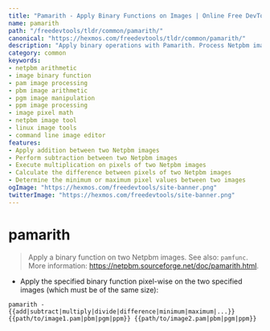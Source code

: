 ```yaml
---
title: "Pamarith - Apply Binary Functions on Images | Online Free DevTools by Hexmos"
name: pamarith
path: "/freedevtools/tldr/common/pamarith/"
canonical: "https://hexmos.com/freedevtools/tldr/common/pamarith/"
description: "Apply binary operations with Pamarith. Process Netpbm images by adding, subtracting, or multiplying pixels. Free online tool, no registration required."
category: common
keywords:
- netpbm arithmetic
- image binary function
- pam image processing
- pbm image arithmetic
- pgm image manipulation
- ppm image processing
- image pixel math
- netpbm image tool
- linux image tools
- command line image editor
features:
- Apply addition between two Netpbm images
- Perform subtraction between two Netpbm images
- Execute multiplication on pixels of two Netpbm images
- Calculate the difference between pixels of two Netpbm images
- Determine the minimum or maximum pixel values between two images
ogImage: "https://hexmos.com/freedevtools/site-banner.png"
twitterImage: "https://hexmos.com/freedevtools/site-banner.png"
---
```


# pamarith

> Apply a binary function on two Netpbm images.
> See also: `pamfunc`.
> More information: <https://netpbm.sourceforge.net/doc/pamarith.html>.

- Apply the specified binary function pixel-wise on the two specified images (which must be of the same size):

`pamarith -{{add|subtract|multiply|divide|difference|minimum|maximum|...}} {{path/to/image1.pam|pbm|pgm|ppm}} {{path/to/image2.pam|pbm|pgm|ppm}}`
